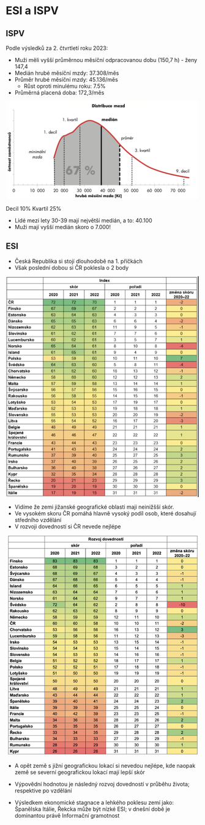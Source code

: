 # ESI a ISPV

## ISPV

Podle výsledků za 2. čtvrtletí roku 2023:

- Muži měli vyšší průměrnou měsíční odpracovanou dobu (150,7 h) - ženy 147,4
- Medián hrubé měsíční mzdy: 37.308/měs
- Průměr hrubé měsíční mzdy: 45.136/měs
  - Růst oproti minulému roku: 7.5%
- Průměrná placená doba: 172,3/měs

![ESI a ISPV](images/000_esi.png)

Decil 10%
Kvartil 25%

- Lidé mezi lety 30-39 mají největší medián, a to: 40.100
- Muži mají vyšší medián skoro o 7.000!

## ESI

- Česká Republika si stojí dlouhodobě na 1. příčkách
- Však poslední dobou si ČR poklesla o 2 body

![ESI a ISPV-1](images/001_esi.png)

- Vidíme že zemi jižanské geografické oblasti maji neinižšší skór.
- Ve vysokém skoru ČR pomáhá hlavně vysoký podíl osob, které dosahují středního vzdělání
- V rozvoji dovedností si ČR nevede nejlépe

![ESI a ISPV-2](images/002_esi.png)

- A opět země s jižní geografickou lokací si nevedou nejlépe, kde naopak země se severní geografickou lokací mají lepší skór
- Výpovědní hodnotou je následný rozvoj dovedností v průběhu života; respektive po vzdělání

- Výsledkem ekonomické stagnace a lehkého poklesu zemí jako: Španělska Itálie, Řekcka může být nízké ESI;  v dnešní době je dominantou právě Informační gramotnost
